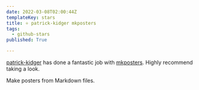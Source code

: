 ```yaml
---
date: 2022-03-08T02:00:44Z
templateKey: stars
title: ⭐ patrick-kidger mkposters
tags:
  - github-stars
published: True

---
```


[patrick-kidger](https://github.com/patrick-kidger) has done a fantastic job with [mkposters](https://github.com/patrick-kidger/mkposters). Highly recommend taking a look.

Make posters from Markdown files.
